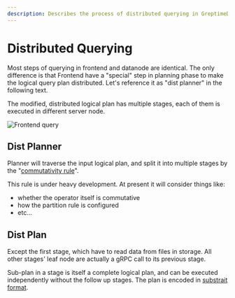 ```yaml
---
description: Describes the process of distributed querying in GreptimeDB, focusing on the dist planner and dist plan.
---
```


# Distributed Querying

Most steps of querying in frontend and datanode are identical. The only difference is that
Frontend have a "special" step in planning phase to make the logical query plan distributed.
Let's reference it as "dist planner" in the following text.

The modified, distributed logical plan has multiple stages, each of them is executed in different
server node.

![Frontend query](/frontend-query.png)

## Dist Planner

Planner will traverse the input logical plan, and split it into multiple stages by the "[commutativity
rule](https://github.com/GreptimeTeam/greptimedb/blob/main/docs/rfcs/2023-05-09-distributed-planner.md)".

This rule is under heavy development. At present it will consider things like:
- whether the operator itself is commutative
- how the partition rule is configured
- etc...

## Dist Plan

Except the first stage, which have to read data from files in storage. All other stages' leaf node
are actually a gRPC call to its previous stage.

Sub-plan in a stage is itself a complete logical plan, and can be executed independently without
the follow up stages. The plan is encoded in [substrait format](https://substrait.io).
